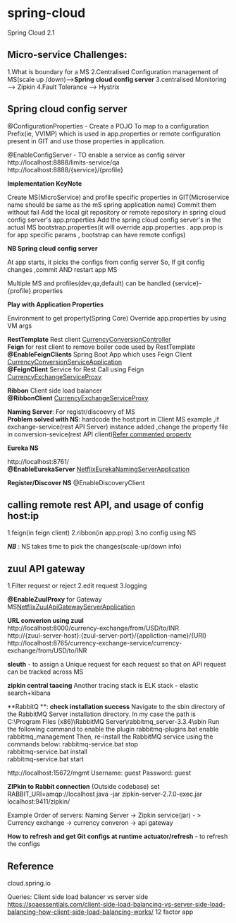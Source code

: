# spring-cloud
Spring Cloud 2.1


Micro-service Challenges:
----------------------------
1.What is boundary for a MS
2.Centralised Configuration management of MS(scale up /down)-->**Spring cloud config server**
3.centralised Monitoring --> Zipkin
4.Fault Tolerance --> Hystrix

Spring cloud config server
------------------------------------------
@ConfigurationProperties - Create a POJO To map to a configuration Prefix(ie, VVIMP) which is used in app.properties or remote configuration present in GIT and use those properties in application.

@EnableConfigServer - TO enable a service as config server
http://localhost:8888/limits-service/qa
http://localhost:8888/{service}/{profile}

**Implementation KeyNote**

Create MS(MicroService) and profile specific properties in GIT(Microservice name should be same as the mS spring application name)
Commit them without fail
Add the local git repository or remote repository in spring cloud config server's app.properties
Add the spring cloud config server's in the actual MS bootstrap.properties(it will override app.properties . app.prop is for app specific params , bootstrap can have remote configs)

**NB Spring cloud config server**

At app starts, it picks the configs from config server
So, If git config changes ,commit AND restart app MS

Multiple MS and profiles(dev,qa,default) can be handled
{service}-{profile}.properties

**Play with Application Properties**

Environment to get property(Spring Core)
Override app.properties by using VM args

**RestTemplate** Rest client [CurrencyConversionController](currency-conversion-service/src/main/java/com/p2/microservices/currencyconversionservice/CurrencyConversionController.java)    
**Feign**  for rest client to remove boiler code used by RestTemplate 
**@EnableFeignClients** Spring Boot App which uses Feign Client [CurrencyConversionServiceApplication](currency-conversion-service/src/main/java/com/p2/microservices/currencyconversionservice/CurrencyConversionServiceApplication.java)    
**@FeignClient** Service for Rest Call using Feign [CurrencyExchangeServiceProxy](currency-conversion-service/src/main/java/com/p2/microservices/currencyconversionservice/CurrencyExchangeServiceProxy.java)


**Ribbon** Client side load balancer    
**@RibbonClient** [CurrencyExchangeServiceProxy](currency-conversion-service/src/main/java/com/p2/microservices/currencyconversionservice/CurrencyExchangeServiceProxy.java)

**Naming Server**: For registr/discoevry of MS  
**Problem solved with NS**: hardcode the host:port in Client MS
example ,if exchange-service(rest API Server) instance added ,change the property file in conversion-sevice(rest API client)[Refer commented property](currency-conversion-service/src/main/resources/application.properties)

**Eureka NS**   
     
http://localhost:8761/  
**@EnableEurekaServer** [NetflixEurekaNamingServerApplication](netflix-eureka-naming-server/src/main/java/com/p2/microservices/netflixeurekanamingserver/NetflixEurekaNamingServerApplication.java)

**Register/Discover NS**
@EnableDiscoveryClient

**calling remote rest API, and usage of config host:ip**
----------------------------------------------------------
1.feign(in feign client)
2.ribbon(in app.prop)
3.no config using NS

**_NB_** : NS takes time to pick the changes(scale-up/down info)

**zuul** API gateway
--------------------------
1.Filter request or reject
2.edit request
3.logging


**@EnableZuulProxy** for Gateway MS[NetflixZuulApiGatewayServerApplication](netflix-zuul-api-gateway-server/src/main/java/com/p2/microservices/netflixzuulapigatewayserver/NetflixZuulApiGatewayServerApplication.java)

**URL converion using zuul**        
http://localhost:8000/currency-exchange/from/USD/to/INR     
http://{zuul-server-host}:{zuul-server-port}/{appliction-name}/{URI}        
http://localhost:8765/currency-exchange-service/currency-exchange/from/USD/to/INR

**sleuth** - to assign a Unique request for each request so that on API request can be tracked across MS

**zipkin central taacing**
Another tracing stack is ELK stack - elastic search+kibana

**RabbitQ **:
**check installation success** 
Navigate to the sbin directory of the RabbitMQ Server installation directory. In my case the path is C:\Program Files (x86)\RabbitMQ Server\rabbitmq_server-3.3.4\sbin
Run the following command to enable the plugin rabbitmq-plugins.bat enable rabbitmq_management
Then, re-install the RabbitMQ service using the commands below:
rabbitmq-service.bat stop  
rabbitmq-service.bat install  
rabbitmq-service.bat start  

http://localhost:15672/mgmt
Username: guest 
Password: guest

**ZIPkin to Rabbit connection**
(Outside codebase)
set RABBIT_URI=amqp://localhost
java -jar zipkin-server-2.7.0-exec.jar
localhost:9411/zipkin/

Example Order of servers:
Naming Server -> Zipkin service(jar) - > Currency exchange -> currency converon -> api gateway

**How to refresh and get Git configs at runtime**
**actuator/refresh** - to refresh the configs

Reference
--------------
cloud.spring.io

Queries:
Client side load balancer vs server side
https://soaessentials.com/client-side-load-balancing-vs-server-side-load-balancing-how-client-side-load-balancing-works/
12 factor app